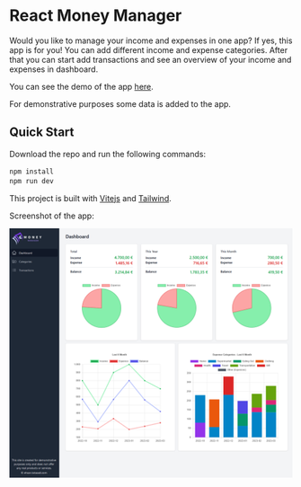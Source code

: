 # React Money Manager

Would you like to manage your income and expenses in one app? If yes, this app is for you!
You can add different income and expense categories. After that you can start add transactions and see an overview of your income and expenses in dashboard.

You can see the demo of the app [here](http://moneymanager.projects.tatasadi.com/).

For demonstrative purposes some data is added to the app.

## Quick Start

Download the repo and run the following commands:

```bash
npm install
npm run dev
```

This project is built with [Vitejs](https://vitejs.dev/) and [Tailwind](https://tailwindcss.com/).

Screenshot of the app:

![Screenshot](screenshot.png)
